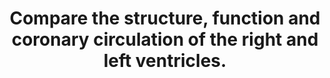 ---
title: "Compare the structure, function and coronary circulation of the right and left ventricles."
entityType: SAQ
exam: PEX
college: CICM
year: 2019
sitting: B
question: 16
passRate: 27
EC_expectedDomains:
- "The question sought information on the structure (anatomy), function (physiology) and vascular supply of the right and left ventricle."
- "Good answers provided detail in each section e.g. values for ventricular pressure rather than simply stating “high- and low-pressure systems”."
- "Many marks may be gained by a simple anatomical description & labelled PV loop for each ventricle."
EC_errorsCommon:
- "Many candidates focussed solely on the coronary circulation, to which only a proportion of the marks were allocated."
---